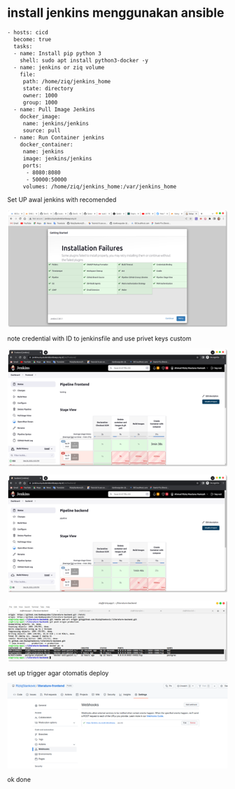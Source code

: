 # install jenkins menggunakan ansible

```
- hosts: cicd
  become: true
  tasks:
  - name: Install pip python 3
    shell: sudo apt install python3-docker -y
  - name: jenkins or ziq volume
    file:
     path: /home/ziq/jenkins_home
     state: directory
     owner: 1000
     group: 1000
  - name: Pull Image Jenkins
    docker_image:
     name: jenkins/jenkins
     source: pull
  - name: Run Container jenkins
    docker_container:
     name: jenkins
     image: jenkins/jenkins
     ports:
      - 8080:8080
      - 50000:50000
     volumes: /home/ziq/jenkins_home:/var/jenkins_home
```

Set UP awal jenkins with recomended

![img](assets/jenk1.png)


note credential with ID to jenkinsfile and use privet keys custom

![img](assets/jenkfe.png)


![img](assets/jenkfe1.png)


![img](assets/jenkins3.png)


set up trigger agar otomatis deploy


![img](assets/wevhook.png)


ok done